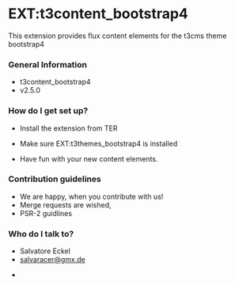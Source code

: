 # EXT:t3content_bootstrap4 #

This extension provides flux content elements for the t3cms theme bootstrap4

### General Information ###

* t3content_bootstrap4
* v2.5.0

### How do I get set up? ###

* Install the extension from TER
* Make sure EXT:t3themes_bootstrap4 is installed

* Have fun with your new content elements.

### Contribution guidelines ###

* We are happy, when you contribute with us!
* Merge requests are wished,
* PSR-2 guidlines

### Who do I talk to? ###

* Salvatore Eckel
* salvaracer@gmx.de

-